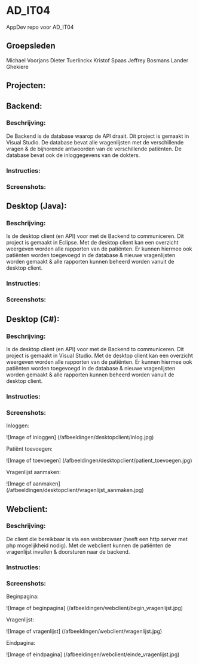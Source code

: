 # AD_IT04
AppDev repo voor AD_IT04

## Groepsleden
Michael Voorjans
Dieter Tuerlinckx
Kristof Spaas
Jeffrey Bosmans
Lander Ghekiere

## Projecten:

## Backend:

### Beschrijving:
De Backend is de database waarop de API draait. Dit project is gemaakt in Visual Studio. De database bevat alle vragenlijsten 
met de verschillende vragen & de bijhorende antwoorden van de verschillende patiënten. De database bevat ook de inloggegevens
van de dokters.

### Instructies:

### Screenshots:

## Desktop (Java):

### Beschrijving:
Is de desktop client (en API) voor met de Backend to communiceren. Dit project is gemaakt in Eclipse. Met de desktop client kan 
een overzicht weergeven worden alle rapporten van de patiënten. Er kunnen hiermee ook patiënten worden toegevoegd in de database
& nieuwe vragenlijsten worden gemaakt & alle rapporten kunnen beheerd worden vanuit de desktop client.

### Instructies:

### Screenshots:

## Desktop (C#):

### Beschrijving:
Is de desktop client (en API) voor met de Backend to communiceren. Dit project is gemaakt in Visual Studio. Met de desktop client kan 
een overzicht weergeven worden alle rapporten van de patiënten. Er kunnen hiermee ook patiënten worden toegevoegd in de database
& nieuwe vragenlijsten worden gemaakt & alle rapporten kunnen beheerd worden vanuit de desktop client.

### Instructies:

### Screenshots:

Inloggen:

![Image of inloggen]
(/afbeeldingen/desktopclient/inlog.jpg)

Patiënt toevoegen:

![Image of toevoegen]
(/afbeeldingen/desktopclient/patient_toevoegen.jpg)

Vragenlijst aanmaken:

![Image of aanmaken]
(/afbeeldingen/desktopclient/vragenlijst_aanmaken.jpg)

## Webclient:

### Beschrijving:
De client die bereikbaar is via een webbrowser (heeft een http server met php mogelijkheid nodig). Met de webclient kunnen de patiënten
de vragenlijst invullen & doorsturen naar de backend.

### Instructies:

### Screenshots:

Beginpagina:

![Image of beginpagina]
(/afbeeldingen/webclient/begin_vragenlijst.jpg)

Vragenlijst:

![Image of vragenlijst]
(/afbeeldingen/webclient/vragenlijst.jpg)

Eindpagina:

![Image of eindpagina]
(/afbeeldingen/webclient/einde_vragenlijst.jpg)
